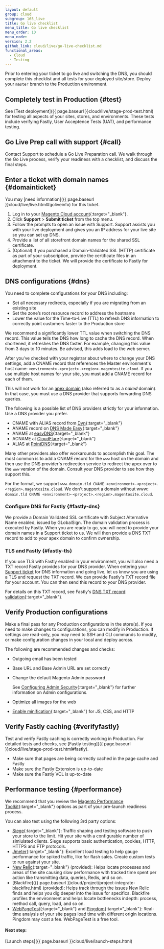 ```yaml
---
layout: default
group: cloud
subgroup: 165_live
title: Go live checklist
menu_title: Go live checklist
menu_order: 10
menu_node:
version: 2.2
github_link: cloud/live/go-live-checklist.md
functional_areas:
  - Cloud
  - Testing
---
```


Prior to entering your ticket to go live and switching the DNS, you should complete this checklist and all tests for your deployed site/store. Deploy your `master` branch to the Production environment.

## Completely test in Production {#test}
See [Test deployment]({{ page.baseurl }}cloud/live/stage-prod-test.html) for testing all aspects of your sites, stores, and environments. These tests include verifying Fastly, User Acceptence Tests (UAT), and performance testing.

## Go Live Prep call with support {#call}
Contact Support to schedule a Go Live Preparation call. We walk through the Go Live process, verify your readiness with a checklist, and discuss the final steps.

## Enter a ticket with domain names {#domainticket}
You may [need information]({{ page.baseurl }}cloud/live/live.html#goliveinfo) for this ticket.

1.	Log in to your [Magento Cloud account](https://accounts.magento.cloud){:target="_blank"}.
2.	Click **Support** > **Submit ticket** from the top menu.
3.	Follow the prompts to open an issue with Support.	Support assists you with your live deployment and gives you an IP address for your live site so you can set up DNS.
5. Provide a list of all storefront domain names for the shared SSL certificate.
4. (Optional) If you purchased a Domain-Validated SSL (HTTP) certificate as part of your subscription, provide the certificate files in an attachment to the ticket. We will provide the certificate to Fastly for deployment.

## DNS configurations {#dns}
You need to complete configurations for your DNS including:

* Set all necessary redirects, especially if you are migrating from an existing site
*	Set the zone’s root resource record to address the hostname
*	Lower the value for the Time-to-Live (TTL) to refresh DNS information to correctly point customers faster to the Production store

  We recommend a significantly lower TTL value when switching the DNS record. This value tells the DNS how long to cache the DNS record. When shortened, it refreshes the DNS faster. For example, changing this value from 3 days to 10 minutes. Be advised, this adds load to the web server.

After you've checked with your registrar about where to change your DNS settings, add a CNAME record that references the Master environment's host name: `<environment>-<project>.<region>.magentosite.cloud`. If you use multiple host names for your site, you must add a CNAME record for each of them.

<div class="bs-callout bs-callout-info" id="info">
<p>This will not work for an <a href="https://blog.cloudflare.com/zone-apex-naked-domain-root-domain-cname-supp" target="_blank">apex domain</a> (also referred to as a <em>naked</em> domain). In that case, you must use a DNS provider that supports forwarding DNS queries.</p>
</div>

The following is a possible list of DNS providers strictly for your information. Use a DNS provider you prefer.

*	CNAME with ALIAS record from [Dyn](http://dyn.com){:target="_blank"}
*	ANAME record on [DNS Made Easy](http://www.dnsmadeeasy.com){:target="_blank"}
*	ANAME at [easyDNS](https://www.easydns.com){:target="_blank"}
*	ACNAME at [CloudFlare](https://www.cloudflare.com){:target="_blank"}
*	ALIAS at [PointDNS](https://pointhq.com){:target="_blank"}

Many other providers also offer workarounds to accomplish this goal. The most common is to add a CNAME record for the `www` host on the domain and then use the DNS provider's redirection service to redirect the apex over to the `www` version of the domain. Consult your DNS provider to see how they support this.

For the format, we support `www.domain.tld CNAME <environment>-<project>.<region>.magentosite.cloud`. We don't support a domain without www: `domain.tld CNAME <environment>-<project>.<region>.magentosite.cloud`.

### Configure DNS for Fastly {#fastly-dns}
We provide a Domain Validated SSL certificate with Subject Alternative Name enabled, issued by GLobalSign. The domain validation process is executed by Fastly. When you are ready to go, you will need to provide your domain names in a Support ticket to us. We will then provide a DNS TXT record to add to your apex domain to confirm ownership.

### TLS and Fastly {#fastly-tls}
If you use TLS with Fastly enabled in your environment, you will also need a TXT record Fastly provides for your DNS provider. When entering your [Support ticket](#dns) for DNS information and going live, let us know you are using a TLS and request the TXT record. We can provide Fastly's TXT record file for your account. You can then send this record to your DNS provider.

For details on this TXT record, see Fastly's [DNS TXT record validation](https://docs.fastly.com/guides/securing-communications/domain-validation-for-tls-certificates#dns-text-record-verification){:target="_blank"}.

## Verify Production configurations
Make a final pass for any Production configurations in the store(s). If you need to make changes to configurations, you can modify in Production. If settings are read-only, you may need to SSH and CLI commands to modify, or make configuration changes in your local and deploy across.

The following are recommended changes and checks:

*	Outgoing email has been tested
*	Base URL and Base Admin URL are set correctly
*	Change the default Magento Admin password

	See [Configuring Admin Security](http://docs.magento.com/m2/ee/user_guide/stores/security-admin.html){:target="_blank"} for further information on Admin configurations.
*	Optimize all images for the web
*	[Enable minification](http://docs.magento.com/m2/ee/user_guide/system/file-optimization.html){:target="_blank"} for JS, CSS, and HTTP

## Verify Fastly caching {#verifyfastly}
Test and verify Fastly caching is correctly working in Production. For detailed tests and checks, see [Fastly testing]({{ page.baseurl }}cloud/live/stage-prod-test.html#fastly).

*	Make sure that pages are being correctly cached in the page cache and Fastly
*	Make sure the Fastly Extension is up-to-date
*	Make sure the Fastly VCL is up-to-date

## Performance testing {#performance}
We recommend that you review the [Magento Performance Toolkit]({{site.mage2200url}}setup/performance-toolkit){:target="_blank"} options as part of your pre-launch readiness process.

You can also test using the following 3rd party options:

* [Siege](https://www.joedog.org/siege-home/){:target="_blank"}: Traffic shaping and testing software to push your store to the limit. Hit your site with a configurable number of simiulated clients. Siege supports basic authentication, cookies, HTTP, HTTPS and FTP protocols.
* [Jmeter](http://jmeter.apache.org/){:target="_blank"}: Excellent load testing to help gauge performance for spiked traffic, like for flash sales. Create custom tests to run against your site.
* [New Relic](https://support.newrelic.com/){:target="_blank"} (provided): Helps locate processes and areas of the site causing slow performance with tracked time spent per action like transmitting data, queries, Redis, and so on.
* [Blackfire]({{ page.baseurl }}cloud/project/project-integrate-blackfire.html) (provided): Helps track through the issues New Relic finds and helps you dig deeper into the issue for specifics. Blackfire profiles the environment and helps locate bottlenecks indepth: process, method call, query, load, and so on.
* [WebPageTest](https://www.webpagetest.org/){:target="_blank"} and [Pingdom](https://www.pingdom.com/){:target="_blank"}: Real-time analysis of your site pages load time with different origin locations. Pingdom may cost a fee. WebPageTest is a free tool.

#### Next step:
[Launch steps]({{ page.baseurl }}cloud/live/launch-steps.html)

